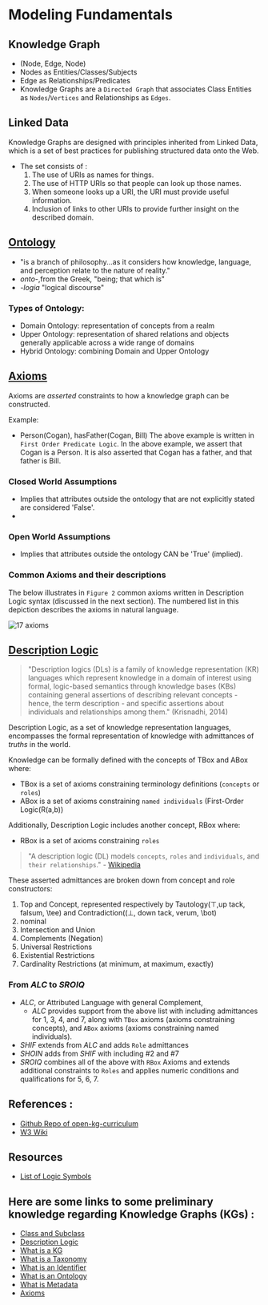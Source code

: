 # Modeling Fundamentals
## Knowledge Graph
- (Node, Edge, Node)
- Nodes as Entities/Classes/Subjects
- Edge as Relationships/Predicates
- Knowledge Graphs are a `Directed Graph` that associates Class Entities as `Nodes`/`Vertices` and Relationships as `Edges`.

##  Linked Data 
Knowledge Graphs are designed with principles inherited from Linked Data, which is a set of best practices for publishing structured data onto the Web.
* The set consists of :
  1. The use of URIs as names for things.
  2. The use of HTTP URIs so that people can look up those names.
  3. When someone looks up a URI, the URI must provide useful information.
  4. Inclusion of links to other URIs to provide further insight on the described domain.

## [Ontology](https://en.wikipedia.org/wiki/Ontology_(information_science))
- "is a branch of philosophy...as it considers how knowledge, language, and perception relate to the nature of reality."
- _onto-_,from the Greek, "being; that which is"
- _-logia_ "logical discourse"

### Types of Ontology:
- Domain Ontology: representation of concepts from a realm
- Upper Ontology: representation of shared relations and objects generally applicable across a wide range of domains
- Hybrid Ontology: combining Domain and Upper Ontology

## [Axioms](https://people.cs.ksu.edu/~hitzler/pub2/04-axiomatization.pdf)
Axioms are _asserted_ constraints to how a knowledge graph can be constructed. 

Example:
* Person(Cogan), hasFather(Cogan, Bill)
The above example is written in `First Order Predicate Logic`. In the above example, we assert that Cogan is a Person.  It is also asserted that Cogan has a father, and that father is Bill.

### Closed World Assumptions
* Implies that attributes outside the ontology that are not explicitly stated are considered 'False'.
* 
### Open World Assumptions
* Implies that attributes outside the ontology CAN be 'True' (implied).

### Common Axioms and their descriptions
The below illustrates in `Figure 2` common axioms written in Description Logic syntax (discussed in the next section). The numbered list in this depiction describes the axioms in natural language.

![17 axioms](https://github.com/kastle-lab/kastle-drawbridge/assets/70174975/8d3d557f-059a-44cc-a806-068f0222dc5c)

## [Description Logic](https://corescholar.libraries.wright.edu/cse/185/)
> "Description logics (DLs) is a family of knowledge representation (KR) languages which represent knowledge in a domain of interest using formal, logic-based semantics through knowledge bases (KBs) containing general assertions of describing relevant concepts - hence, the term description - and specific assertions about individuals and relationships among them." (Krisnadhi, 2014)

Description Logic, as a set of knowledge representation languages, encompasses the formal representation of knowledge with admittances of _truths_ in the world.  

Knowledge can be formally defined with the concepts of TBox and ABox where:
- TBox is a set of axioms constraining terminology definitions (`concepts` or `roles`)
- ABox is a set of axioms constraining  `named individuals` (First-Order Logic(R(a,b))

Additionally, Description Logic includes another concept, RBox where:
- RBox is a set of axioms constraining `roles`

> "A description logic (DL) models `concepts`, `roles` and `individuals`, and `their relationships`." - [Wikipedia](https://en.wikipedia.org/wiki/Description_logic)

These asserted admittances are broken down from concept and role constructors:
1. Top and Concept, represented respectively by Tautology(⊤,up tack, falsum, \tee) and Contradiction((⊥, down tack, verum, \bot)
2. nominal
3. Intersection and Union
4. Complements (Negation)
5. Universal Restrictions
6. Existential Restrictions
7. Cardinality Restrictions (at minimum, at maximum, exactly)

### From _ALC_ to _SROIQ_
- _ALC_, or Attributed Language with general Complement, 
  - _ALC_ provides support from the above list with including admittances for 1, 3, 4, and 7, along with `TBox` axioms (axioms constraining concepts), and `ABox` axioms (axioms constraining named individuals).
- _SHIF_ extends from _ALC_ and adds `Role` admittances
- _SHOIN_ adds from _SHIF_ with including #2 and #7
- _SROIQ_ combines all of the above with `RBox` Axioms and extends additional constraints to `Roles` and applies numeric conditions and qualifications for 5, 6, 7. 

## References :
* [Github Repo of open-kg-curriculum](https://github.com/KGConf/open-kg-curriculum/tree/master/curriculum/modules)
* [W3 Wiki](https://www.w3.org/wiki/LinkedData)  


## Resources
* [List of Logic Symbols](https://en.wikipedia.org/wiki/List_of_logic_symbols)
## Here are some links to some preliminary knowledge regarding Knowledge Graphs (KGs) :
* [Class and Subclass](https://github.com/KGConf/open-kg-curriculum/blob/master/curriculum/modules/Class_and_Subclass/Class_and_Subclass.md)
* [Description Logic](https://github.com/KGConf/open-kg-curriculum/blob/master/curriculum/modules/Description_Logic/Description_Logic.md)
* [What is a KG](https://github.com/KGConf/open-kg-curriculum/blob/master/curriculum/modules/What_is_a_Knowledge_Graph/What_is_a_Knowledge_Graph.md)
* [What is a Taxonomy](https://github.com/KGConf/open-kg-curriculum/blob/master/curriculum/modules/What_is_a_Taxonomy/What_is_a_Taxonomy.md)
* [What is an Identifier](https://github.com/KGConf/open-kg-curriculum/blob/master/curriculum/modules/What_is_an_Identifier/What_is_an_Identifier.md)
* [What is an Ontology](https://github.com/KGConf/open-kg-curriculum/blob/master/curriculum/modules/What_is_an_Ontology/What_is_an_Ontology.md)
* [What is Metadata](https://github.com/KGConf/open-kg-curriculum/blob/master/curriculum/modules/What_is_Metadata/What_is_Metadata.md)
* [Axioms](https://github.com/KGConf/open-kg-curriculum/blob/master/curriculum/modules/Open_World_Assumption_vs_Closed_World_Assumption/Open_World_Assumption_vs_Closed_World_Assumption.md)
